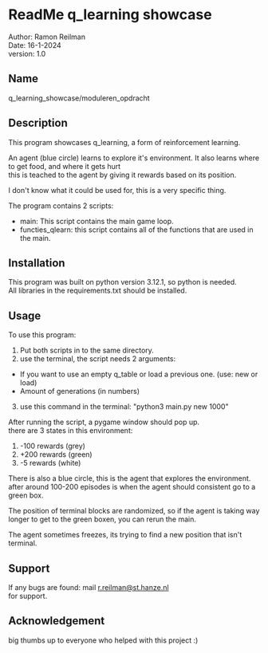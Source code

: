 # ReadMe q_learning showcase <br>

Author: Ramon Reilman <br>
Date: 16-1-2024 <br>
version: 1.0 <br>

## Name <br>

q_learning_showcase/moduleren_opdracht <br>

## Description <br>

This program showcases q_learning, a form of reinforcement learning. <br>

An agent (blue circle) learns to explore it's environment. It also learns where to get food, and where it gets hurt <br>
this is teached to the agent by giving it rewards based on its position. <br>

I don't know what it could be used for, this is a very specific thing. <br>

The program contains 2 scripts: <br>

- main: This script contains the main game loop. <br>
- functies_qlearn: this script contains all of the functions that are used in the main. <br>

## Installation <br>

This program was built on python version 3.12.1, so python is needed. <br>
All libraries in the requirements.txt should be installed. <br>

## Usage <br>

To use this program: <br>

1. Put both scripts in to the same directory.
2. use the terminal, the script needs 2 arguments:
- If you want to use an empty q_table or load a previous one. (use: new or load)
- Amount of generations (in numbers)
3. use this command in the terminal: "python3 main.py new 1000"


After running the script, a pygame window should pop up. <br>
there are 3 states in this environment: <br>

1. -100 rewards (grey)
2. +200 rewards (green)
3. -5 rewards (white)

There is also a blue circle, this is the agent that explores the environment. <br>
after around 100-200 episodes is when the agent should consistent go to a green box. <br>

The position of terminal blocks are randomized, so if the agent is taking way longer to get to the green boxen, you can rerun the main. <br>

The agent sometimes freezes, its trying to find a new position that isn't terminal. <br>

## Support <br>

If any bugs are found:
mail r.reilman@st.hanze.nl <br>
for support.

## Acknowledgement

big thumbs up to everyone who helped with this project :) <br>

